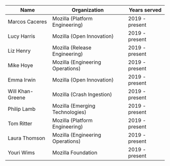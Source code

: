 | Name | Organization  | Years served  |
|---|---|---|
| Marcos Caceres | Mozilla (Platform Engineering) | 2019 - present |
| Lucy Harris | Mozilla (Open Innovation) | 2019 - present |
| Liz Henry | Mozilla (Release Engineering) | 2019 - present |
| Mike Hoye | Mozilla (Engineering Operations) | 2019 - present |
| Emma Irwin | Mozilla (Open Innovation) | 2019 - present |
| Will Khan-Greene | Mozilla (Crash Ingestion) | 2019 - present |
| Philip Lamb | Mozilla (Emerging Technologies) | 2019 - present |
| Tom Ritter | Mozilla (Platform Engineering) | 2019 - present |
| Laura Thomson | Mozilla (Engineering Operations) | 2019 - present |
| Youri Wims | Mozilla Foundation | 2019 - present |
